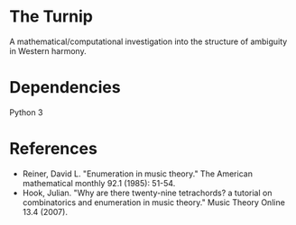# The Turnip

A mathematical/computational investigation into the structure of ambiguity in Western harmony.

# Dependencies
Python 3

# References

* Reiner, David L. "Enumeration in music theory." The American mathematical monthly 92.1 (1985): 51-54.
* Hook, Julian. "Why are there twenty-nine tetrachords? a tutorial on combinatorics and enumeration in music theory." Music Theory Online 13.4 (2007).



